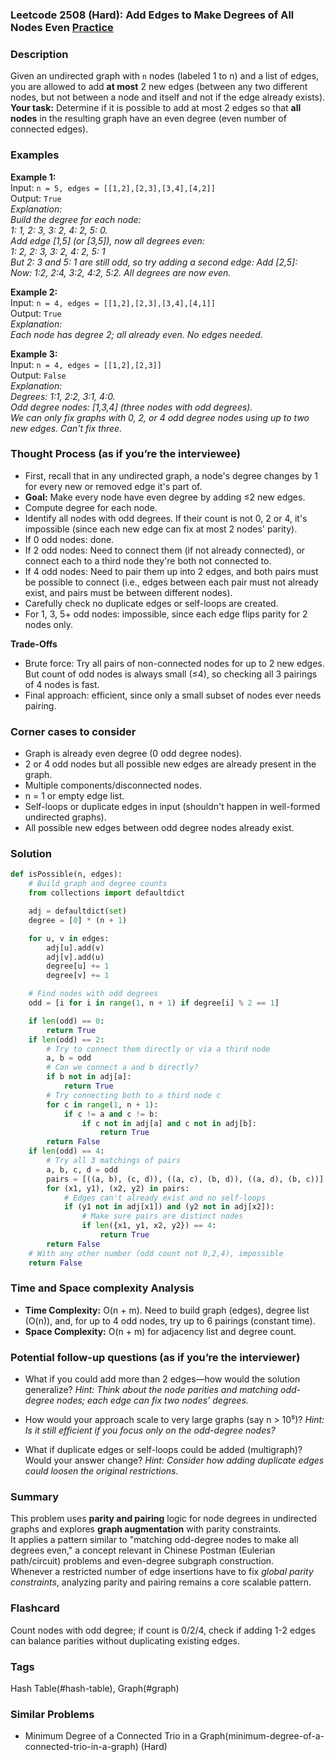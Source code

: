 ### Leetcode 2508 (Hard): Add Edges to Make Degrees of All Nodes Even [Practice](https://leetcode.com/problems/add-edges-to-make-degrees-of-all-nodes-even)

### Description  
Given an undirected graph with `n` nodes (labeled 1 to n) and a list of edges, you are allowed to add **at most** 2 new edges (between any two different nodes, but not between a node and itself and not if the edge already exists).  
**Your task:** Determine if it is possible to add at most 2 edges so that **all nodes** in the resulting graph have an even degree (even number of connected edges).

### Examples  

**Example 1:**  
Input: `n = 5, edges = [[1,2],[2,3],[3,4],[4,2]]`  
Output: `True`  
*Explanation:  
Build the degree for each node:  
1: 1, 2: 3, 3: 2, 4: 2, 5: 0.  
Add edge [1,5] (or [3,5]), now all degrees even:  
1: 2, 2: 3, 3: 2, 4: 2, 5: 1  
But 2: 3 and 5: 1 are still odd, so try adding a second edge: Add [2,5]:  
Now: 1:2, 2:4, 3:2, 4:2, 5:2. All degrees are now even.*

**Example 2:**  
Input: `n = 4, edges = [[1,2],[2,3],[3,4],[4,1]]`  
Output: `True`  
*Explanation:  
Each node has degree 2; all already even. No edges needed.*

**Example 3:**  
Input: `n = 4, edges = [[1,2],[2,3]]`  
Output: `False`  
*Explanation:  
Degrees: 1:1, 2:2, 3:1, 4:0.  
Odd degree nodes: [1,3,4] (three nodes with odd degrees).  
We can only fix graphs with 0, 2, or 4 odd degree nodes using up to two new edges. Can't fix three.*

### Thought Process (as if you’re the interviewee)  

- First, recall that in any undirected graph, a node's degree changes by 1 for every new or removed edge it's part of.
- **Goal:** Make every node have even degree by adding ≤2 new edges.
- Compute degree for each node.
- Identify all nodes with odd degrees. If their count is not 0, 2 or 4, it's impossible (since each new edge can fix at most 2 nodes' parity).
- If 0 odd nodes: done.
- If 2 odd nodes: Need to connect them (if not already connected), or connect each to a third node they're both not connected to.
- If 4 odd nodes: Need to pair them up into 2 edges, and both pairs must be possible to connect (i.e., edges between each pair must not already exist, and pairs must be between different nodes).
- Carefully check no duplicate edges or self-loops are created.
- For 1, 3, 5+ odd nodes: impossible, since each edge flips parity for 2 nodes only.

**Trade-Offs**  
- Brute force: Try all pairs of non-connected nodes for up to 2 new edges. But count of odd nodes is always small (≤4), so checking all 3 pairings of 4 nodes is fast.
- Final approach: efficient, since only a small subset of nodes ever needs pairing.

### Corner cases to consider  
- Graph is already even degree (0 odd degree nodes).
- 2 or 4 odd nodes but all possible new edges are already present in the graph.
- Multiple components/disconnected nodes.
- n = 1 or empty edge list.
- Self-loops or duplicate edges in input (shouldn't happen in well-formed undirected graphs).
- All possible new edges between odd degree nodes already exist.

### Solution

```python
def isPossible(n, edges):
    # Build graph and degree counts
    from collections import defaultdict

    adj = defaultdict(set)
    degree = [0] * (n + 1)

    for u, v in edges:
        adj[u].add(v)
        adj[v].add(u)
        degree[u] += 1
        degree[v] += 1

    # Find nodes with odd degrees
    odd = [i for i in range(1, n + 1) if degree[i] % 2 == 1]

    if len(odd) == 0:
        return True
    if len(odd) == 2:
        # Try to connect them directly or via a third node
        a, b = odd
        # Can we connect a and b directly?
        if b not in adj[a]:
            return True
        # Try connecting both to a third node c
        for c in range(1, n + 1):
            if c != a and c != b:
                if c not in adj[a] and c not in adj[b]:
                    return True
        return False
    if len(odd) == 4:
        # Try all 3 matchings of pairs
        a, b, c, d = odd
        pairs = [((a, b), (c, d)), ((a, c), (b, d)), ((a, d), (b, c))]
        for (x1, y1), (x2, y2) in pairs:
            # Edges can't already exist and no self-loops
            if (y1 not in adj[x1]) and (y2 not in adj[x2]):
                # Make sure pairs are distinct nodes
                if len({x1, y1, x2, y2}) == 4:
                    return True
        return False
    # With any other number (odd count not 0,2,4), impossible
    return False
```

### Time and Space complexity Analysis  

- **Time Complexity:** O(n + m). Need to build graph (edges), degree list (O(n)), and, for up to 4 odd nodes, try up to 6 pairings (constant time).
- **Space Complexity:** O(n + m) for adjacency list and degree count.

### Potential follow-up questions (as if you’re the interviewer)  

- What if you could add more than 2 edges—how would the solution generalize?
  *Hint: Think about the node parities and matching odd-degree nodes; each edge can fix two nodes’ degrees.*

- How would your approach scale to very large graphs (say n > 10⁵)?
  *Hint: Is it still efficient if you focus only on the odd-degree nodes?*

- What if duplicate edges or self-loops could be added (multigraph)? Would your answer change?
  *Hint: Consider how adding duplicate edges could loosen the original restrictions.*

### Summary
This problem uses **parity and pairing** logic for node degrees in undirected graphs and explores **graph augmentation** with parity constraints.  
It applies a pattern similar to "matching odd-degree nodes to make all degrees even," a concept relevant in Chinese Postman (Eulerian path/circuit) problems and even-degree subgraph construction.  
Whenever a restricted number of edge insertions have to fix *global parity constraints*, analyzing parity and pairing remains a core scalable pattern.


### Flashcard
Count nodes with odd degree; if count is 0/2/4, check if adding 1-2 edges can balance parities without duplicating existing edges.

### Tags
Hash Table(#hash-table), Graph(#graph)

### Similar Problems
- Minimum Degree of a Connected Trio in a Graph(minimum-degree-of-a-connected-trio-in-a-graph) (Hard)